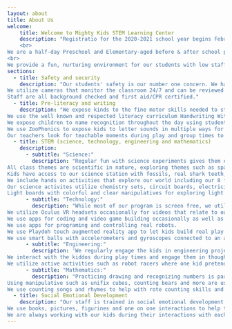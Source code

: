```yaml
---
layout: about
title: About Us
welcome:
    title: Welcome to Mighty Kids STEM Learning Center
    description: "Registratio for the 2020-2021 school year begins February 1st. The $100 registration fee is due at registration with the first month's tuition due July 1st 2020. Tours will be held Tuesdays and Wednesdays at 10am and Wednesdays at 5:30pm, no appoinment necessary. 
    <br>
We are a half-day Preschool and Elementary-aged before & after school program in Bothell, WA offering traditional Kindergarten readiness academics, play based learning and a leg up in STEM education. STEM stands for Science, Technology, Engineering and Mathematics. STEM learning in children breeds curiousity, prepares kids for today's technology and fosters creativity, but they'll just know they're having fun! We utilize hands-on activities, experiments and team building exercises. Our proprietary STEM curriculum is 90% screen free.
<br>
We provide a fun, nurturing environment for our students with low staff to student ratios (max 1:7) and positive discipline practices. We have seen great strides made by students as they navigate their very first experience in a group of their peers to being confident and comfortable excelling in new situations."
sections:
  - title: Safety and security
    description: "Our students' safety is our number one concern. We have a secure facility with automatic electronic door locks inside and out, keeping kids in and strangers out at all times.
We utilize cameras that monitor the classroom 24/7 and can be reviewed for the safety of the students.
Staff are all background checked and first aid/CPR certified."
  - title: Pre-literacy and writing
    description: "We expose kinds to the fine motor skills needed to start writing letters using tweezers, scissors, sensory bins and more.
We use the well known and respected literacy curriculum Handwriting Without Tears to begin the process of turning fine motor skills into learning to write letters and numbers.
We expose children to name recognition throughout the day using student mantained files, job charts, assigned cubbies etc.
We use ZooPhonics to expose kids to letter sounds in multiple ways for different learning styles (by sight, sound and movement).
Our teachers look for teachable moments during play and group times to talk about letters and point out literature in their environment."
  - title: STEM (science, technology, engineering and mathematics)
    description:
      - subtitle: "Science:"
        description: "Regular fun with science experiments gives them experience with the scientific method, teamwork and critical thinking.
All class themes are scientific in nature, exploring themes such as space, nature, food, emotions, anatomy and more.
Kids have access to our science station with fossils, real shark teeth, fascinating gems and stones, resin encased insects and arachnids for exploration with magnifying glasses, tweezers etc.
We include hands on activities that explore our world including our 8 ft tall wind tube/scarf cannon that lets kids explore air pressure, air diversion and gravity over and over again while getting exercise and having fun.
Our science activites utilize chemistry sets, circuit boards, electricity, and much more.
Light boards with colorful and clear manipulatives for exploring light theory, color mixing and shapesm are a favorite among our students."
      - subtitle: "Technology:"
        description: "While most of our program is screen free, we utilize technology in our learning in limited amounts.
We utilize Oculus VR headsets occasionally for videos that relate to our themes.
We use apps for coding and video game building occasionally as well as logic building games.
We use apps for programing and controlling real robots.
We use Playdoh touch augmented reality app to let kids build real play doh creations and then make them come to life in their very own game with characters they built with real play doh.
We use smart balls with accelerometers and gyroscopes connected to an app that gives kids the opportunity to be exposed to distance, force and counting measurements."
      - subtitle: "Engineering:"
        description: 'We regularly engage the kids in engineering projects during group times and many of our toys are engineering minded; such as straws and connectors, tinker trays, pyramid building blocks, legos, robot builders, and more.
We interact with the kiddos during play times and engage them in thoughtful engineering play (assisting with building, asking questions about what they’re building or bringing them different materials)
We utilize active activities such as robot racers where one kid pretends to be a programmer and one pretends to be the program or “robot” and they use arrows and special tiles to create a program for the robot to follow without getting tripped up. If the program isn’t feasible, the programmer must use critical thinking to tweak their program and get the robot to the other side.'
      - subtitle: "Mathematics:"
        description: "Practicing drawing and recognizing numbers is part of our regular math curriculum. Shapes and pre-geometry skills are as well.
Using manipulative such as unifix cubes, counting bears and more are used to help them gain awareness of numbers and how they work together
We use counting songs and rhymes to help with rote counting skills and spend time looking for numbers in their environment throughout the day."
  - title: Social Emotional Development
    description: "Our staff is trained in social emotional development and Developmentally Appropriate Practices (DAP) with many of them having degrees in Early Childhood Education
We use books, pictures, figurines and one on one interactions to help the kids understand complex emotions and virtues
We are always working with our kids during their interactions with each other and adults to develop appropriate coping mechanisms and interactions."
---
```


